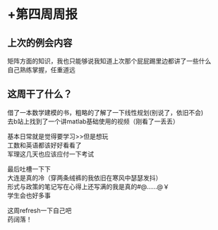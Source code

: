 +第四周周报
==
上次的例会内容   
--
矩阵方面的知识，我也只能够说我知道上次那个屁屁踢里边都讲了一些什么  
自己熟练掌握，任重道远   

这周干了什么？
---
借了一本数学建模的书，粗略的了解了一下线性规划(别说了，依旧不会)   
去b站上找到了一个讲matlab基础使用的视频（刚看了一丢丢）  

基本日常就是觉得要学习>>但是想玩  
工数和英语都该好好看看了  
军理这几天也应该应付一下考试  

最后吐槽一下下  
大连是真的冷（穿两条绒裤的我依旧在寒风中瑟瑟发抖）  
形式与政策的笔记写在心得上还写满的我是真的#@……@￥  
学生会也好多事  

这周refresh一下自己吧  
药阔落！